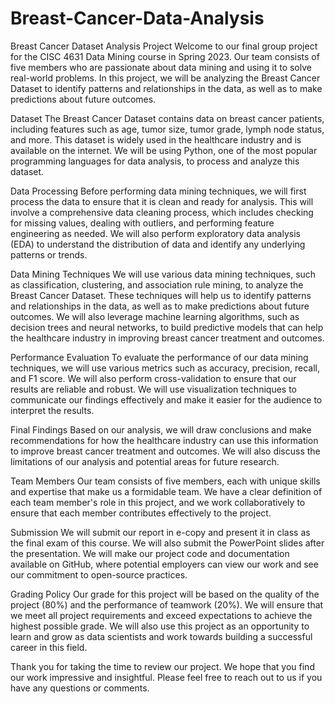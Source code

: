 # Breast-Cancer-Data-Analysis
Breast Cancer Dataset Analysis Project
Welcome to our final group project for the CISC 4631 Data Mining course in Spring 2023. Our team consists of five members who are passionate about data mining and using it to solve real-world problems. In this project, we will be analyzing the Breast Cancer Dataset to identify patterns and relationships in the data, as well as to make predictions about future outcomes.

Dataset
The Breast Cancer Dataset contains data on breast cancer patients, including features such as age, tumor size, tumor grade, lymph node status, and more. This dataset is widely used in the healthcare industry and is available on the internet. We will be using Python, one of the most popular programming languages for data analysis, to process and analyze this dataset.

Data Processing
Before performing data mining techniques, we will first process the data to ensure that it is clean and ready for analysis. This will involve a comprehensive data cleaning process, which includes checking for missing values, dealing with outliers, and performing feature engineering as needed. We will also perform exploratory data analysis (EDA) to understand the distribution of data and identify any underlying patterns or trends.

Data Mining Techniques
We will use various data mining techniques, such as classification, clustering, and association rule mining, to analyze the Breast Cancer Dataset. These techniques will help us to identify patterns and relationships in the data, as well as to make predictions about future outcomes. We will also leverage machine learning algorithms, such as decision trees and neural networks, to build predictive models that can help the healthcare industry in improving breast cancer treatment and outcomes.

Performance Evaluation
To evaluate the performance of our data mining techniques, we will use various metrics such as accuracy, precision, recall, and F1 score. We will also perform cross-validation to ensure that our results are reliable and robust. We will use visualization techniques to communicate our findings effectively and make it easier for the audience to interpret the results.

Final Findings
Based on our analysis, we will draw conclusions and make recommendations for how the healthcare industry can use this information to improve breast cancer treatment and outcomes. We will also discuss the limitations of our analysis and potential areas for future research.

Team Members
Our team consists of five members, each with unique skills and expertise that make us a formidable team. We have a clear definition of each team member's role in this project, and we work collaboratively to ensure that each member contributes effectively to the project.

Submission
We will submit our report in e-copy and present it in class as the final exam of this course. We will also submit the PowerPoint slides after the presentation. We will make our project code and documentation available on GitHub, where potential employers can view our work and see our commitment to open-source practices.

Grading Policy
Our grade for this project will be based on the quality of the project (80%) and the performance of teamwork (20%). We will ensure that we meet all project requirements and exceed expectations to achieve the highest possible grade. We will also use this project as an opportunity to learn and grow as data scientists and work towards building a successful career in this field.

Thank you for taking the time to review our project. We hope that you find our work impressive and insightful. Please feel free to reach out to us if you have any questions or comments.
